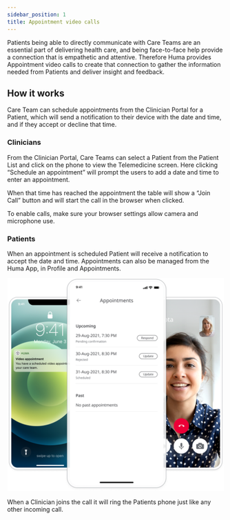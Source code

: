 ```yaml
---
sidebar_position: 1
title: Appointment video calls 
---
```


Patients being able to directly communicate with Care Teams are an essential part of delivering health care, and being face-to-face help provide a connection that is empathetic and attentive. Therefore Huma provides Appointment video calls to create that connection to gather the information needed from Patients and deliver insight and feedback.

## How it works

Care Team can schedule appointments from the Clinician Portal for a Patient, which will send a notification to their device with the date and time, and if they accept or decline that time.

### Clinicians

From the Clinician Portal, Care Teams can select a Patient from the Patient List and click on the phone to view the Telemedicine screen. Here clicking “Schedule an appointment” will prompt the users to add a date and time to enter an appointment. 

<!-- ![Making an Appointment in the CLinician Portal](./assets/cp-telemedicine.gif) -->

When that time has reached the appointment the table will show a “Join Call” button and will start the call in the browser when clicked.

To enable calls, make sure your browser settings allow camera and microphone use.

### Patients

When an appointment is scheduled Patient will receive a notification to accept the date and time. Appointments can also be managed from the Huma App, in Profile and Appointments.

![Managing appointments in the Huma App](./assets/appointment.png)

When a Clinician joins the call it will ring the Patients phone just like any other incoming call.

